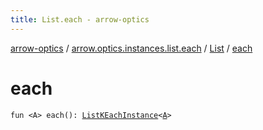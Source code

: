 ```yaml
---
title: List.each - arrow-optics
---
```


[arrow-optics](../../index.html) / [arrow.optics.instances.list.each](../index.html) / [List](index.html) / [each](./each.html)

# each

`fun <A> each(): `[`ListKEachInstance`](../../arrow.optics.instances/-list-k-each-instance/index.html)`<`[`A`](each.html#A)`>`